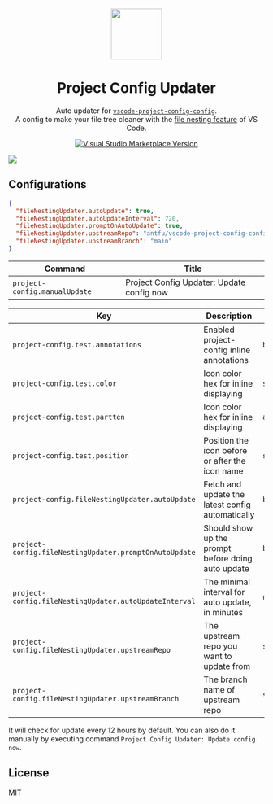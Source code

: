 <br>

<p align="center">
<img src="https://raw.githubusercontent.com/antfu/vscode-project-config-config/main/extension/res/logo.png" style="width:100px;" />
</p>

<h1 align="center">Project Config Updater</h1>

<p align="center">
Auto updater for <a href="https://github.com/open-dmsrs/vscode-project-config-updater" target="_blank"><code>vscode-project-config-config</code></a>.<br>
A config to make your file tree cleaner with the <a href="https://code.visualstudio.com/updates/v1_64#_explorer-project-config">file nesting feature</a> of VS Code.</a>
</p>

<p align="center">
<a href="https://marketplace.visualstudio.com/items?itemName=cnjimbo.project-config" target="__blank"><img src="https://img.shields.io/visual-studio-marketplace/v/cnjimbo.project-config.svg?color=blue&amp;label=VS%20Code%20Marketplace&logo=visual-studio-code" alt="Visual Studio Marketplace Version" /></a>
</p>

![](https://user-images.githubusercontent.com/11247099/157142238-b00deecb-8d56-424f-9b20-ef6a6f5ddf99.png)

## Configurations

```json
{
  "fileNestingUpdater.autoUpdate": true,
  "fileNestingUpdater.autoUpdateInterval": 720,
  "fileNestingUpdater.promptOnAutoUpdate": true,
  "fileNestingUpdater.upstreamRepo": "antfu/vscode-project-config-config",
  "fileNestingUpdater.upstreamBranch": "main"
}
```

<!-- commands -->

| Command                       | Title                                     |
| ----------------------------- | ----------------------------------------- |
| `project-config.manualUpdate` | Project Config Updater: Update config now |

<!-- commands -->

<!-- configs -->

| Key                                                    | Description                                        | Type      | Default                              |
| ------------------------------------------------------ | -------------------------------------------------- | --------- | ------------------------------------ |
| `project-config.test.annotations`                      | Enabled project-config inline annotations          | `boolean` | `true`                               |
| `project-config.test.color`                            | Icon color hex for inline displaying               | `string`  | `"auto"`                             |
| `project-config.test.partten`                          | Icon color hex for inline displaying               | `array`   | `["src /**/*","docs /**/*"]`         |
| `project-config.test.position`                         | Position the icon before or after the icon name    | `string`  | `"before"`                           |
| `project-config.fileNestingUpdater.autoUpdate`         | Fetch and update the latest config automatically   | `boolean` | `true`                               |
| `project-config.fileNestingUpdater.promptOnAutoUpdate` | Should show up the prompt before doing auto update | `boolean` | `true`                               |
| `project-config.fileNestingUpdater.autoUpdateInterval` | The minimal interval for auto update, in minutes   | `number`  | `4320`                               |
| `project-config.fileNestingUpdater.upstreamRepo`       | The upstream repo you want to update from          | `string`  | `"antfu/vscode-file-nesting-config"` |
| `project-config.fileNestingUpdater.upstreamBranch`     | The branch name of upstream repo                   | `string`  | `"main"`                             |

<!-- configs -->

It will check for update every 12 hours by default. You can also do it manually by executing command `Project Config Updater: Update config now`.

## License

MIT
